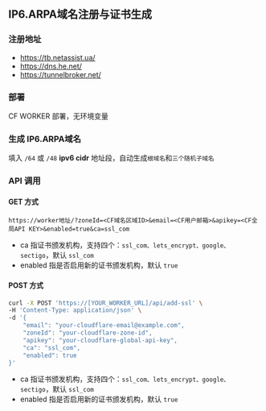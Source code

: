 ## IP6.ARPA域名注册与证书生成

### 注册地址

- https://tb.netassist.ua/
- https://dns.he.net/
- https://tunnelbroker.net/

### 部署

CF WORKER 部署，无环境变量

### 生成 IP6.ARPA域名

填入 `/64` 或 `/48` **ipv6 cidr** 地址段，自动生成`根域名`和`三个随机子域名`

### API 调用

#### GET 方式

```
https://worker地址/?zoneId=<CF域名区域ID>&email=<CF用户邮箱>&apikey=<CF全局API KEY>&enabled=true&ca=ssl_com
```

- ca 指证书颁发机构，支持四个：`ssl_com、lets_encrypt、google、sectigo`，默认 `ssl_com`
- enabled 指是否启用新的证书颁发机构，默认 `true`

#### POST 方式

```bash
curl -X POST 'https://[YOUR_WORKER_URL]/api/add-ssl' \
-H 'Content-Type: application/json' \
-d '{
    "email": "your-cloudflare-email@example.com",
    "zoneId": "your-cloudflare-zone-id",
    "apikey": "your-cloudflare-global-api-key",
    "ca": "ssl_com",
    "enabled": true
}'
```

- ca 指证书颁发机构，支持四个：`ssl_com、lets_encrypt、google、sectigo`，默认 `ssl_com`
- enabled 指是否启用新的证书颁发机构，默认 `true`
